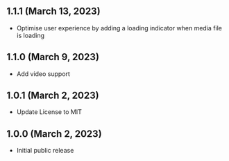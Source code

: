 ## 1.1.1 (March 13, 2023)

- Optimise user experience by adding a loading indicator when media file is loading

## 1.1.0 (March 9, 2023)

- Add video support

## 1.0.1 (March 2, 2023)

- Update License to MIT

## 1.0.0 (March 2, 2023)

- Initial public release
